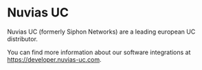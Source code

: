 # Nuvias UC

Nuvias UC (formerly Siphon Networks) are a leading european UC distributor.

You can find more information about our software integrations at https://developer.nuvias-uc.com.
